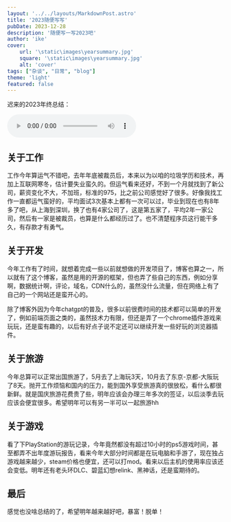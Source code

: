 ```yaml
---
layout: '../../layouts/MarkdownPost.astro'
title: '2023随便写写'
pubDate: 2023-12-28
description: '随便写一写2023吧'
author: 'ike'
cover:
    url: '\static\images\yearsummary.jpg'
    square: '\static\images\yearsummary.jpg'
    alt: 'cover'
tags: ["杂谈", "日常", "blog"]
theme: 'light'
featured: false
---
```


迟来的2023年终总结：

<audio controls>
  <source src="http://music.163.com/song/media/outer/url?id=409872504.mp3" type="audio/mpeg">
</audio>

## 关于工作
   工作今年算运气不错吧，去年年底被裁员后，本来以为以咱的垃圾学历和技术，再加上互联网寒冬，估计要失业蛮久的。但运气看来还好，不到一个月就找到了新公司，薪资变化不大，不加班，标准的975，比之前公司感觉好了很多。好像我找工作一直都运气蛮好的，平均面试3次基本上都有一次可以过，毕业到现在也有8年多了吧，从上海到深圳，换了也有4家公司了，这是第五家了，平均2年一家公司，然后有一家是被裁员，也算是什么都经历过了。也不清楚程序员这行能干多久，有存款才有勇气。

## 关于开发
   今年工作有了时间，就想着完成一些以前就想做的开发项目了，博客也算之一，所以就有了这个博客，虽然是用的开源的框架，但也弄了些自己的东西，例如分享啊，数据统计啊，评论，域名，CDN什么的，虽然没什么流量，但在网络上有了自己的一个网站还是蛮开心的。    
       
   除了博客外因为今年chatgpt的普及，很多以前很费时间的技术都可以简单的开发了，例如前端页面之类的，虽然技术力有限，但还是弄了一个chrome插件游戏来玩玩，还是蛮有趣的，以后有好点子说不定还可以继续开发一些好玩的浏览器插件。

## 关于旅游
   今年总算可以正常出国旅游了，5月去了上海玩3天，10月去了东京-京都-大阪玩了8天。抛开工作烦恼和国内的压力，能到国外享受旅游真的很放松，看什么都很新鲜。就是国庆旅游花费贵了些，明年应该会办理三年多次的签证，以后淡季去玩应该会便宜很多。希望明年可以有另一半可以一起旅游hh

## 关于游戏
   看了下PlayStation的游玩记录，今年竟然都没有超过10小时的ps5游戏时间，甚至都弄不出年度游玩报告，看来今年大部分时间都是在玩电脑和手游了，现在独占游戏越来越少，steam价格也便宜，还可以打mod。看来以后主机的使用率应该还会变低。明年还有老头环DLC、碧蓝幻想relink、黑神话，还是蛮期待的。

## 最后
   感觉也没啥总结的了，希望明年越来越好吧，暴富！脱单！

